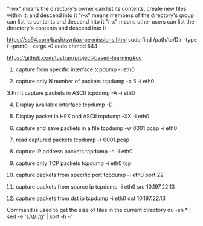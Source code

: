 "rwx" means the directory's owner can list its contents, create new files within it, and descend into it
"r-x" means members of the directory's group can list its contents and descend into it
"r-x" means other users can list the directory's contents and descend into it

https://ss64.com/bash/syntax-permissions.html
sudo find /path/to/Dir -type f -print0 | xargs -0 sudo chmod 644

https://github.com/tuvtran/project-based-learning#cc

1. capture from specific interface
tcpdump -i eth0

2. capture only N number of packets 
tcpdump -c 5 -i eth0

3.Print capture packets in ASCII
tcpdump -A -i eth0

4. Display available interface
tcpdump -D

5. Display packet in HEX and ASCII
tcpdump -XX -i eth0

6. capture and save packets in a file
tcpdump -w 0001.pcap -i eth0

7. read captured packets 
tcpdump -r 0001.pcap

8. capture IP address packets
tcpdump -n -i eth0

9. capture only TCP packets
tcpdump -i eth0 tcp

10. capture packets from specific port
tcpdump -i eth0 port 22

11. capture packets from source ip
tcpdump -i eth0 src 10.197.22.13

12. capture packets from dst ip 
tcpdump -i eth0 dst 10.197.22.13

Command is used to get the size of files in the current directory
du -sh * | sed -e 's/\t/|/g' | sort -h -r

